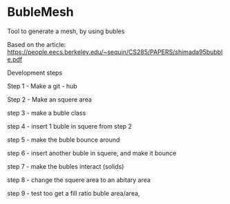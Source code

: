 # BubleMesh
Tool to generate a mesh, by using bubles


Based on the article:
https://people.eecs.berkeley.edu/~sequin/CS285/PAPERS/shimada95bubble.pdf




Development steps

Step 1 - Make a git - hub

Step 2 - Make an squere area

step 3 - make a buble class

step 4 - insert 1 buble in squere from step 2

step 5 - make the buble bounce around

step 6 - insert another buble in squere, and make it bounce

step 7 - make the bubles interact (solids)

step 8 - change the squere area to an abitary area

step 9 - test too get a fill ratio buble area/area, 





